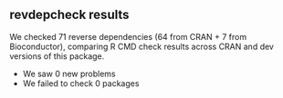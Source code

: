 ## revdepcheck results

We checked 71 reverse dependencies (64 from CRAN + 7 from Bioconductor), comparing R CMD check results across CRAN and dev versions of this package.

 * We saw 0 new problems
 * We failed to check 0 packages

